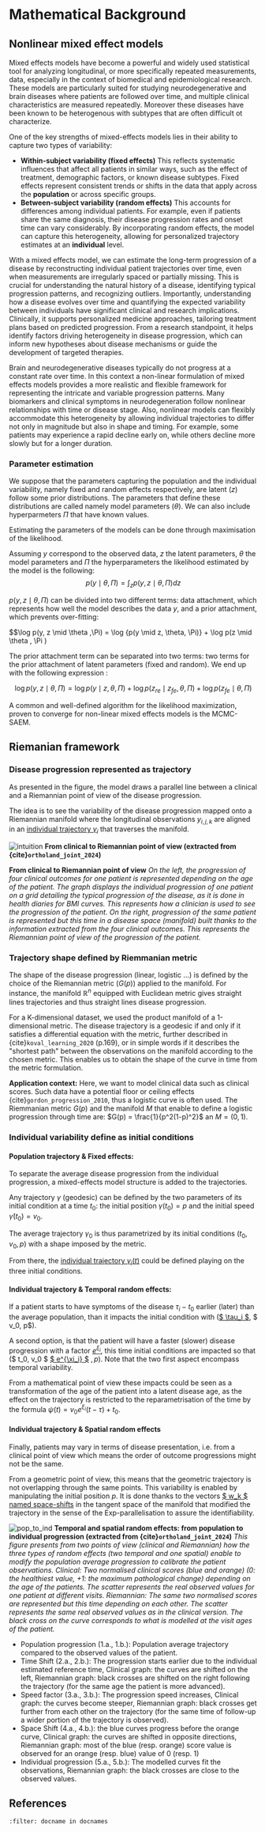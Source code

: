 # Mathematical Background

## Nonlinear mixed effect models

Mixed effects models have become a powerful and widely used statistical tool for analyzing longitudinal, or more specifically repeated measurements, data, especially in the context of biomedical and epidemiological research. These models are particularly suited for studying neurodegenerative and brain diseases where patients are followed over time, and multiple clinical characteristics are measured repeatedly. Moreover these diseases have been known to be heterogenous with subtypes that are often difficult ot characterize.

One of the key strengths of mixed-effects models lies in their ability to capture two types of variability:

- **Within-subject variability (fixed effects)**
    This reflects systematic influences that affect all patients in similar ways, such as the effect of treatment, demographic factors, or known disease subtypes. Fixed effects represent consistent trends or shifts in the data that apply across the **population** or across specific groups.
- **Between-subject variability (random effects)**
    This accounts for differences among individual patients. For example, even if patients share the same diagnosis, their disease progression rates and onset time can vary considerably. By incorporating random effects, the model can capture this heterogeneity, allowing for personalized trajectory estimates at an **individual** level.

With a mixed effects model, we can estimate the long-term progression of a disease by reconstructing individual patient trajectories over time, even when measurements are irregularly spaced or partially missing. This is crucial for understanding the natural history of a disease, identifying typical progression patterns, and recognizing outliers. Importantly, understanding how a disease evolves over time and quantifying the expected variability between individuals have significant clinical and research implications. Clinically, it supports personalized medicine approaches, tailoring treatment plans based on predicted progression. From a research standpoint, it helps identify factors driving heterogeneity in disease progression, which can inform new hypotheses about disease mechanisms or guide the development of targeted therapies.

Brain and neurodegenerative diseases typically do not progress at a constant rate over time. In this context a non-linear formulation of mixed effects models provides a more realistic and flexible framework for representing the intricate and variable progression patterns. Many biomarkers and clinical symptoms in neurodegeneration follow nonlinear relationships with time or disease stage. Also, nonlinear models can flexibly accommodate this heterogeneity by allowing individual trajectories to differ not only in magnitude but also in shape and timing. For example, some patients may experience a rapid decline early on, while others decline more slowly but for a longer duration.

### Parameter estimation

We suppose that the parameters capturing the population and the individual variability, namely fixed and random effects respectively, are latent ($z$) follow some prior distributions. The parameters that define these distributions are called namely model parameters ($\theta$). We can also include hyperparmeters $\Pi$ that have known values.

Estimating the parameters of the models can be done through maximisation of the likelihood.

Assuming $y$ correspond to the observed data, $z$ the latent parameters, $\theta$ the model parameters and $\Pi$ the hyperparameters the likelihood estimated by the model is the following:
$$p(y \mid \theta, \Pi) = \int_{z} p(y, z \mid  \theta, \Pi) dz$$

$p(y, z \mid  \theta, \Pi)$ can be divided into two different terms: data attachment, which represents how well the model describes the data $y$, and a prior attachment, which prevents over-fitting:

$$\log p(y, z \mid  \theta ,\Pi) = \log {p(y \mid z, \theta, \Pi)} + \log p(z \mid \theta , \Pi )

The prior attachment term can be separated into two terms: two terms for the prior attachment of latent parameters (fixed and random). We end up with the following expression : 

$$\log p(y, z \mid \theta, \Pi) = \log {p(y \mid z, \theta, \Pi)} + \log p(z_{re} \mid z_{fe}, \theta, \Pi) +  \log p(z_{fe} \mid \theta, \Pi)$$

A common and well-defined algorithm for the likelihood maximization, proven to converge for non-linear mixed effects models is the MCMC-SAEM.

## Riemanian framework

### Disease progression represented as trajectory

As presented in the figure, the model draws a parallel line between a clinical and a Riemannian point of view of the disease progression.

The idea is to see the variability of the disease progression mapped onto a Riemannian manifold where the longitudinal observations $y_{i,j,k}$  are aligned in an [individual trajectory $\gamma_i$](./notations.md#individual-trajectory) that traverses the manifold. 

![intuition](./_static/images/intuition.png)
__From clinical to Riemannian point of view (extracted from {cite}`ortholand_joint_2024`)__

__From clinical to Riemannian point of view__
_On the left, the progression of four clinical outcomes for one patient is represented depending on the age of the patient. The graph displays the individual progression of one patient on a grid detailing the typical progression of the disease, as it is done in health diaries for BMI curves. This represents how a clinician is used to see the progression of the patient. On the right, progression of the same patient is represented but this time in a disease space (manifold) built thanks to the information extracted from the four clinical outcomes. This represents the Riemannian point of view of the progression of the patient._

### Trajectory shape defined by Riemmanian metric

The shape of the disease progression (linear, logistic ...) is defined by the choice of the Riemannian metric ($G(p)$) applied to the manifold. For instance, the manifold $\mathbb{R}^n$ equipped with Euclidean metric gives straight lines trajectories and thus straight lines disease progression.

For a K-dimensional dataset, we used the product manifold of a 1-dimensional metric. The disease trajectory is a geodesic if and only if it satisfies a differential equation with the metric, further described in {cite}`koval_learning_2020` (p.169), or in simple words if it describes the "shortest path" between the observations on the manifold according to the chosen metric. This enables us to obtain the shape of the curve in time from the metric formulation.

__Application context:__ Here, we want to model clinical data such as clinical scores. Such data have a potential floor or ceiling effects {cite}`gordon_progression_2010`, thus a logistic curve is often used. The Riemmanian metric $G(p)$ and the manifold $M$ that enable to define a logistic progression through time are: $G(p) = \frac{1}{p^2(1-p)^2}$ an $M = (0, 1)$.

### Individual variability define as initial conditions

#### Population trajectory & Fixed effects:

To separate the average disease progression from the individual progression, a mixed-effects model structure is added to the trajectories.

Any trajectory $\gamma$ (geodesic) can be defined by the two parameters of its initial condition at a time $t_0$: the initial position $\gamma(t_0) = p$ and the initial speed $\dot{\gamma}(t_0) = v_0$.

The average trajectory  $\gamma_0$ is thus parametrized by its initial conditions ($t_0, v_0, p$) with a shape imposed by the metric.

From there, the [individual trajectory $\gamma_i(t)$](./notations.md#individual-trajectory) could be defined playing on the three initial conditions.

#### Individual trajectory & Temporal random effects:

If a patient starts to have symptoms of the disease $\tau_i - t_0$ earlier (later) than the average population, than it impacts the initial condition with ([$ \tau_i $](./notations.md#estimated-reference-time), $ v_0, p$).

A second option, is that the patient will have a faster (slower) disease progression with a factor [$e^{\xi_i}$](./notations.md#individual-speed-factor), this time initial conditions are impacted so that ($ t_0, v_0 $ [$ e^{\xi_i} $](./notations.md#individual-speed-factor) $, p$). Note that the two first aspect encompass temporal variability.

From a mathematical point of view these impacts could be seen as a transformation of the age of the patient into a latent disease age, as the effect on the trajectory is restricted to the reparametrisation of the time by the formula $\psi(t) = v_0 e^{\xi_i} (t -\tau) + t_0$. 

#### Individual trajectory & Spatial random effects

Finally, patients may vary in terms of disease presentation, i.e. from a clinical point of view which means the order of outcome progressions might not be the same.

From a geometric point of view, this means that the geometric trajectory is not overlapping through the same points. This variability is enabled by manipulating the initial position $p$. It is done thanks to the vectors [$ w_k $ named space-shifts](./notations.md#space-shift) in the tangent space of the manifold that modified the trajectory in the sense of the Exp-parallelisation to assure the identifiability.

![pop_to_ind](./_static/images/pop_to_ind.png)
__Temporal and spatial random effects: from population to individual progression (extracted from {cite}`ortholand_joint_2024`)__
_This figure presents from two points of view (clinical and Riemannian) how the three types of random effects (two temporal and one spatial) enable to modify the population average progression to calibrate the patient observations. Clinical: Two normalised clinical scores (blue and orange) (0: the healthiest value, +1: the maximum pathological change) depending on the age of the patients. The scatter represents the real observed values for one patient at different visits. Riemannian: The same two normalised scores are represented but this time depending on each other. The scatter represents the same real observed values as in the clinical version. The black cross on the curve corresponds to what is modelled at the visit ages of the patient._
- Population progression (1.a., 1.b.): Population average trajectory compared to the observed values of the patient. 
- Time Shift (2.a., 2.b.): The progression starts earlier due to the individual estimated reference time, Clinical graph: the curves are shifted on the left, Riemannian graph: black crosses are shifted on the right following the trajectory (for the same age the patient is more advanced).
- Speed factor (3.a., 3.b.): The progression speed increases, Clinical graph: the curves become steeper, Riemannian graph: black crosses get further from each other on the trajectory (for the same time of follow-up a wider portion of the trajectory is observed).
- Space Shift (4.a., 4.b.): the blue curves progress before the orange curve, Clinical graph: the curves are shifted in opposite directions, Riemannian graph: most of the blue (resp. orange) score value is observed for an orange (resp. blue) value of 0 (resp. 1)
- Individual progression (5.a., 5.b.): The modelled curves fit the observations, Riemannian graph: the black crosses are close to the observed values.

## References

```{bibliography}
:filter: docname in docnames
```